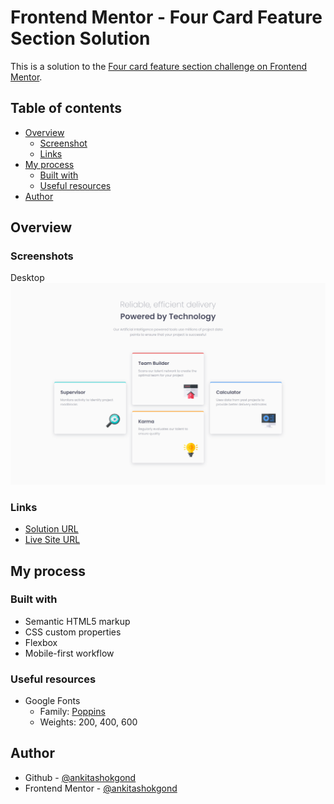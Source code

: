 # Frontend Mentor - Four Card Feature Section Solution

This is a solution to the [Four card feature section challenge on Frontend Mentor](https://www.frontendmentor.io/challenges/four-card-feature-section-weK1eFYK).

## Table of contents

- [Overview](#overview)
  - [Screenshot](#screenshot)
  - [Links](#links)
- [My process](#my-process)
  - [Built with](#built-with)
  - [Useful resources](#useful-resources)
- [Author](#author)

## Overview

### Screenshots

Desktop
![](static/images/screenshots/desktop.png)

### Links

- [Solution URL](https://github.com/ankitashokgond/frontendmentor-lp/tree/main/paths/second/four-card-feature-section)
- [Live Site URL](https://ankitashokgond.github.io/frontendmentor-lp/paths/second/four-card-feature-section)

## My process

### Built with

- Semantic HTML5 markup
- CSS custom properties
- Flexbox
- Mobile-first workflow

### Useful resources

- Google Fonts
  - Family: [Poppins](https://fonts.google.com/specimen/Poppins)
  - Weights: 200, 400, 600

## Author

- Github - [@ankitashokgond](https://github.com/ankitashokgond)
- Frontend Mentor - [@ankitashokgond](https://www.frontendmentor.io/profile/ankitashokgond)